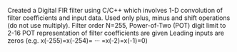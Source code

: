 Created a Digital FIR filter using C/C++ which involves 1-D
convolution of filter coefficients and input data. Used only plus,
minus and shift operations (do not use multiply).
Filter order N=255, Power-of-Two (POT) digit limit to 2-16
POT representation of filter coefficients are given
Leading inputs are zeros (e.g. x(-255)=x(-254)= ··· =x(-2)=x(-1)=0)
